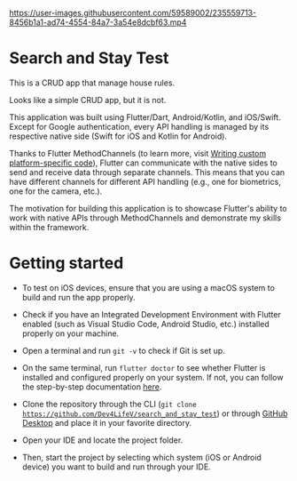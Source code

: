 https://user-images.githubusercontent.com/59589002/235559713-8456b1a1-ad74-4554-84a7-3a54e8dcbf63.mp4

<h1>Search and Stay Test</h1>

This is a CRUD app that manage house rules.

Looks like a simple CRUD app, but it is not.

This application was built using Flutter/Dart, Android/Kotlin, and iOS/Swift. Except for Google authentication, every API handling is managed by its respective native side (Swift for iOS and Kotlin for Android).

Thanks to Flutter MethodChannels (to learn more, visit <a href=https://docs.flutter.dev/development/platform-integration/platform-channels>Writing custom platform-specific code</a>), Flutter can communicate with the native sides to send and receive data through separate channels. This means that you can have different channels for different API handling (e.g., one for biometrics, one for the camera, etc.).

The motivation for building this application is to showcase Flutter's ability to work with native APIs through MethodChannels and demonstrate my skills within the framework.

<h1>Getting started</h1>

- To test on iOS devices, ensure that you are using a macOS system to build and run the app properly.

- Check if you have an Integrated Development Environment with Flutter enabled (such as Visual Studio Code, Android Studio, etc.) installed properly on your machine.

- Open a terminal and run <code>git -v</code> to check if Git is set up.

- On the same terminal, run <code>flutter doctor</code> to see whether Flutter is installed and configured properly on your system. If not, you can follow the step-by-step documentation <a href="https://docs.flutter.dev/get-started">here</a>.

- Clone the repository through the CLI (<code>git clone https://github.com/Dev4LifeV/search_and_stay_test</code>) or through <a href="x-github-client://openRepo/https://github.com/Dev4LifeV/search_and_stay_test">GitHub Desktop</a> and place it in your favorite directory.

- Open your IDE and locate the project folder.

- Then, start the project by selecting which system (iOS or Android device) you want to build and run through your IDE.
